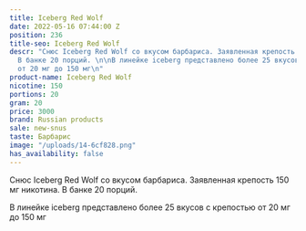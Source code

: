 ```yaml
---
title: Iceberg Red Wolf
date: 2022-05-16 07:44:00 Z
position: 236
title-seo: Iceberg Red Wolf
descr: "Снюс Iceberg Red Wolf со вкусом барбариса. Заявленная крепость 150 мг никотина.
  В банке 20 порций. \n\nВ линейке iceberg представлено более 25 вкусов с крепостью
  от 20 мг до 150 мг\n"
product-name: Iceberg Red Wolf
nicotine: 150
portions: 20
gram: 20
price: 3000
brand: Russian products
sale: new-snus
taste: Барбарис
image: "/uploads/14-6cf828.png"
has_availability: false
---
```


Снюс Iceberg Red Wolf со вкусом барбариса. Заявленная крепость 150 мг никотина. В банке 20 порций. 

В линейке iceberg представлено более 25 вкусов с крепостью от 20 мг до 150 мг
